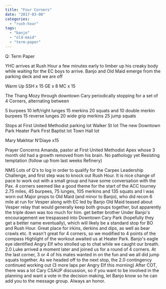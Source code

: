```yaml
---
title: "Four Corners"
date: "2017-03-08"
categories: 
  - "rush-hour"
tags: 
  - "banjo"
  - "old-maid"
  - "term-paper"
---
```


Q: Term Paper

YHC arrives at Rush Hour a few minutes early to limber up his creaky body while waiting for the EC boys to arrive. Banjo and Old Maid emerge from the parking deck and we are off

Warm Up SSH x 15 GE x 8 MC x 15

The Thang Mozy through downtown Cary periodically stopping for a set of 4 Corners, alternating between

5 burpees 10 left/right lunges 15 merkins 20 squats and 10 double merkin burpees 15 reverse lunges 20 wide grip merkins 25 jump squats

Stops at First United Methodist parking lot Walker St lot The new Downtown Park Heater Park First Baptist lot Town Hall lot

Mary Makhtar N'Diaye x15

Prayer Concerns Amanda, pastor at First United Methodist Apex whose 3 month old had a growth removed from his brain. No pathology yet Resisting temptation (follow up from last weeks Refinery)

NMS Lots of Q's to log in order to qualify for the Carpex Leadership Challenge, and first step was to knock out Rush Hour. It is nice change of pace to work out with a small group and have some conversation with the Pax. 4 corners seemed like a good theme for the start of the ACC tourney 2.75 miles, 45 burpees, 75 lunges, 105 merkins and 135 squats and I was worn out Major props to Old Maid (and minor to Banjo), who did recon 6 mile at run for Vesper along with EC led by Banjo Old Maid teased about Vesper relay that would generally keep both groups together, but apparently the triple down was too much for him. get better brother Under Banjo's encouragement we trespassed into Downtown Cary Park (hopefully they get a better name eventually), which will likely be a standard stop for BO and Rush Hour. Great place for irkins, derkins and dips, as well as bear crawls etc. It wasn't great for 4 corners, so we modified to 4 points of the compass Highlight of the workout awaited us at Heater Park. Banjo's eagle eye identified Angry Elf who strolled up to chat while we caught our breath. 2.0 Luke arrived a moment later and joined us for a round of 4 corners. At the last corner, 3 or 4 of his mates wanted in on the fun and we all did jump squats together. As we headed off to the next stop, the 2.0 contingency continued working out (3 more laps per Angry Elf this morning) After COT, there was a lot Cary CSAUP discussion, so if you want to be involved in the planning and want a vote in the decision making, let Banjo know so he can add you to the message group. Always an honor.
